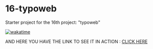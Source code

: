 # 16-typoweb

Starter project for the 16th project: "typoweb"

<a href="https://wakatime.com/badge/user/ea8c41ab-c469-436f-8821-bf847d37bfd0/project/36ba2d97-afca-4775-af7b-301b0c1e8a6b"><img src="https://wakatime.com/badge/user/ea8c41ab-c469-436f-8821-bf847d37bfd0/project/36ba2d97-afca-4775-af7b-301b0c1e8a6b.svg" alt="wakatime"></a>

AND HERE YOU HAVE THE LINK TO SEE IT IN ACTION : <a href="https://imd1.ch/imd12/DevantayF/GT-FLEXA/" target="_blank">CLICK HERE</a>

